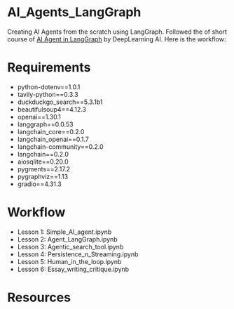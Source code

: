 # AI_Agents_LangGraph
Creating AI Agents from the scratch using LangGraph. Followed the of short course of [AI Agent in LangGraph](https://learn.deeplearning.ai/courses/ai-agents-in-langgraph/lesson/l7rgk/langgraph-components) by DeepLearning AI.
Here is the workflow:
# Requirements 
* python-dotenv==1.0.1
* tavily-python==0.3.3
* duckduckgo_search==5.3.1b1 
* beautifulsoup4==4.12.3
* openai==1.30.1
* langgraph==0.0.53
* langchain_core==0.2.0
* langchain_openai==0.1.7
* langchain-community==0.2.0
* langchain==0.2.0
* aiosqlite==0.20.0
* pygments==2.17.2
* pygraphviz==1.13
* gradio==4.31.3

# Workflow
* Lesson 1: Simple_AI_agent.ipynb
* Lesson 2: Agent_LangGraph.ipynb
* Lesson 3: Agentic_search_tool.ipynb
* Lesson 4: Persistence_n_Streaming.ipynb
* Lesson 5: Human_in_the_loop.ipynb
* Lesson 6: Essay_writing_critique.ipynb

# Resources


